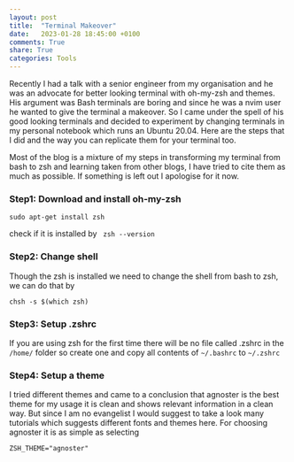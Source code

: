 ```yaml
---
layout: post
title:  "Terminal Makeover"
date:   2023-01-28 18:45:00 +0100
comments: True
share: True
categories: Tools
---
```


Recently I had a talk with a senior engineer from my organisation and he was an advocate for better looking terminal with oh-my-zsh and themes. His argument was Bash terminals are boring and since he was a nvim user he wanted to give the terminal a makeover. So I came under the spell of his good looking terminals and decided to experiment by changing terminals in my personal notebook which runs an Ubuntu 20.04. Here are the steps that I did and the way you can replicate them for your terminal too. 

Most of the blog is a mixture of my steps in transforming my terminal from bash to zsh and learning taken from other blogs, I have tried to cite them as much as possible. If something is left out I apologise for it now. 

### Step1: Download and install oh-my-zsh
```
sudo apt-get install zsh
```
check if it is installed by ``` zsh --version```

### Step2: Change shell
Though the zsh is installed we need to change the shell from bash to zsh, we can do that by
``` 
chsh -s $(which zsh)

```
### Step3: Setup .zshrc
 If you are using zsh for the first time there will be no file called .zshrc in the ```/home/``` folder so create one and copy all contents of ```~/.bashrc``` to ```~/.zshrc```

### Step4: Setup a theme 
I tried different themes and came to a conclusion that agnoster is the best theme for my usage it is clean and shows relevant information in a clean way. But since I am no evangelist I would suggest to take a look many tutorials which suggests different fonts and themes here. For choosing agnoster it is as simple as selecting 

```
ZSH_THEME="agnoster"
```


